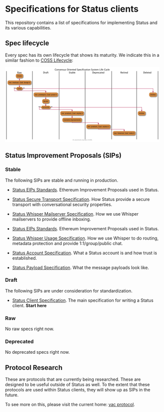 # Specifications for Status clients

This repository contains a list of specifications for implementing Status and
its various capabilities.

## Spec lifecycle

Every spec has its own lifecycle that shows its maturity. We indicate this in a similar fashion to [COSS Lifecycle](https://rfc.unprotocols.org/spec:2/COSS/):

![](assets/lifecycle.png)

## Status Improvement Proposals (SIPs)

### Stable

The following SIPs are stable and running in production.

- [Status EIPs Standards](status-EIPs.md). Ethereum Improvement Proposals used in Status.

- [Status Secure Transport Specification](status-secure-transport-spec.md). How Status provide a secure transport with conversational security properties.

- [Status Whisper Mailserver Specification](status-whisper-mailserver-spec.md). How we use Whisper mailservers to provide offline inboxing.

- [Status EIPs Standards](status-EIPs.md). Ethereum Improvement Proposals used in Status.

- [Status Whisper Usage Specification](status-whisper-usage-spec.md). How we use Whisper to do routing, metadata protection and provide 1:1/group/public chat.

- [Status Account Specification](status-account-spec.md). What a Status account is and how trust is established.

- [Status Payload Specification](status-payloads-spec.md). What the message payloads look like.

### Draft

The following SIPs are under consideration for standardization.

- [Status Client Specification](status-client-spec.md). The main specification for writing a Status client. **Start here**

### Raw

No raw specs right now.

### Deprecated

No deprecated specs right now.

## Protocol Research

These are protocols that are currently being researched. These are designed to
be useful outside of Status as well. To the extent that these protocols are used
within Status clients, they will show up as SIPs in the future.

To see more on this, please visit the current home: [vac
protocol](https://specs.vac.dev).
